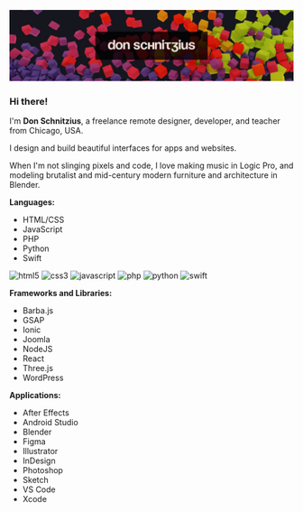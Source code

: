 ![Don Schnitzius Github Header](https://raw.githubusercontent.com/don1138/don1138/master/github-header.jpg)

### Hi there!

I'm **Don Schnitzius**, a freelance remote designer, developer, and teacher from Chicago, USA.

I design and build beautiful interfaces for apps and websites.

When I'm not slinging pixels and code, I love making music in Logic Pro, and modeling brutalist and mid-century modern furniture and architecture in Blender.

**Languages:**

- HTML/CSS
- JavaScript
- PHP
- Python
- Swift

<img src='https://cdn.jsdelivr.net/npm/simple-icons@3.0.1/icons/html5.svg' alt='html5' height='32'> <img src='https://cdn.jsdelivr.net/npm/simple-icons@3.0.1/icons/css3.svg' alt='css3' height='32'> <img src='https://cdn.jsdelivr.net/npm/simple-icons@3.0.1/icons/javascript.svg' alt='javascript' height='32'> <img src='https://cdn.jsdelivr.net/npm/simple-icons@3.0.1/icons/php.svg' alt='php' height='32'> <img src='https://cdn.jsdelivr.net/npm/simple-icons@3.0.1/icons/python.svg' alt='python' height='32'> <img src='https://cdn.jsdelivr.net/npm/simple-icons@3.0.1/icons/swift.svg' alt='swift' height='32'>

**Frameworks and Libraries:**

- Barba.js
- GSAP
- Ionic
- Joomla
- NodeJS
- React
- Three.js
- WordPress

**Applications:**

- After Effects
- Android Studio
- Blender
- Figma
- Illustrator
- InDesign
- Photoshop
- Sketch
- VS Code
- Xcode
